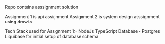 Repo contains asssignment solution

Assignment 1 is api assignment
Assignment 2 is system design asssignment using draw.io


Tech Stack used for Assignment 1:-
NodeJs 
TypeScript
Database - Postgres
Liquibase for initial setup of database schema
